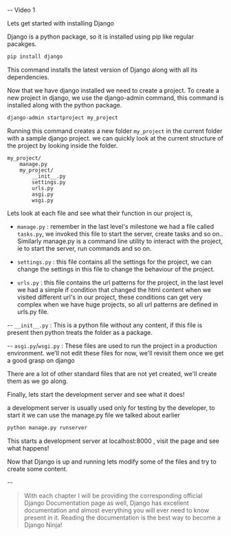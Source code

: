 -- Video 1

Lets get started with installing Django

Django is a python package, so it is installed using pip like regular pacakges.

```bash
pip install django
```

This command installs the latest version of Django along with all its dependencies.

Now that we have django installed we need to create a project. To create a new project in django, we use the django-admin command, this command is installed along with the python package.

```bash
django-admin startproject my_project
```

Running this command creates a new folder `my_project` in the current folder with a sample django project. we can quickly look at the current structure of the project by looking inside the folder.

```
my_project/
    manage.py
    my_project/
        __init__.py
        settings.py
        urls.py
        asgi.py
        wsgi.py
```

Lets look at each file and see what their function in our project is,

- `manage.py` : remember in the last level's milestone we had a file called `tasks.py`, we invoked this file to start the server, create tasks and so on.. Similarly manage.py is a command line utility to interact with the project, ie to start the server, run commands and so on.

- `settings.py` : this file contains all the settings for the project, we can change the settings in this file to change the behaviour of the project.

- `urls.py` : this file contains the url patterns for the project, in the last level we had a simple if condition that changed the html content when we visited different url's in our project, these conditions can get very complex when we have huge projects, so all url patterns are defined in urls.py file.

-- `__init__.py` : This is a python file without any content, if this file is present then python treats the folder as a package.

-- `asgi.py`/`wsgi.py` : These files are used to run the project in a production environment. we'll not edit these files for now, we'll revisit them once we get a good grasp on django

There are a lot of other standard files that are not yet created, we'll create them as we go along.

Finally, lets start the development server and see what it does!

a development server is usually used only for testing by the developer, to start it we can use the manage.py file we talked about earlier

```bash
python manage.py runserver
```

This starts a development server at localhost:8000 , visit the page and see what happens!

Now that Django is up and running lets modify some of the files and try to create some content.

--

> With each chapter I will be providing the corresponding official Django Documentation page as well, Django has excellent documentation and almost everything you will ever need to know present in it. Reading the documentation is the best way to become a Django Ninja!

